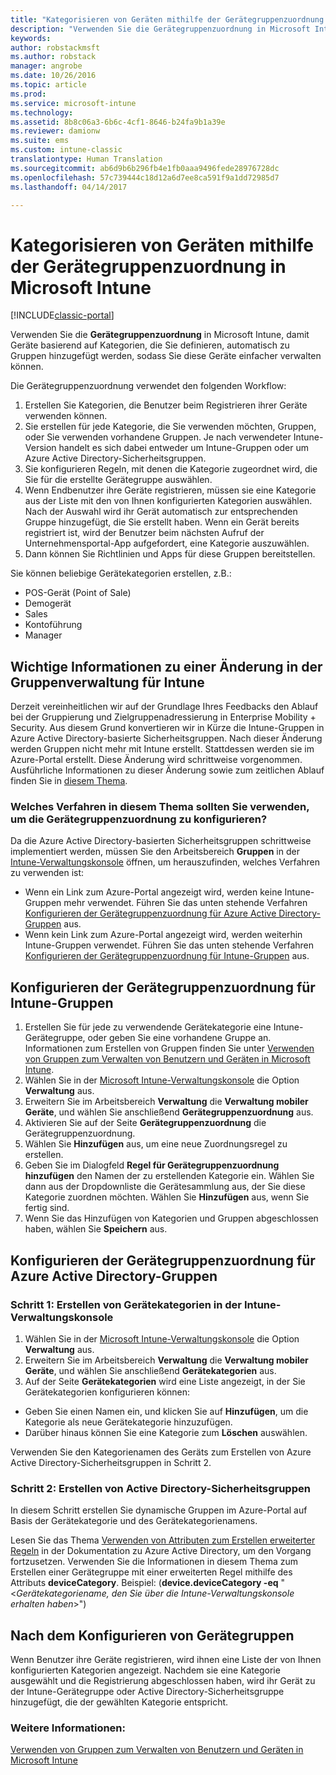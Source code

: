 ```yaml
---
title: "Kategorisieren von Geräten mithilfe der Gerätegruppenzuordnung | Microsoft-Dokumentation"
description: "Verwenden Sie die Gerätegruppenzuordnung in Microsoft Intune, um Geräte in von Ihnen definierte Kategorien zu gruppieren, damit Sie diese Geräte einfacher verwalten können."
keywords: 
author: robstackmsft
ms.author: robstack
manager: angrobe
ms.date: 10/26/2016
ms.topic: article
ms.prod: 
ms.service: microsoft-intune
ms.technology: 
ms.assetid: 8b8c06a3-6b6c-4cf1-8646-b24fa9b1a39e
ms.reviewer: damionw
ms.suite: ems
ms.custom: intune-classic
translationtype: Human Translation
ms.sourcegitcommit: ab6d9b6b296fb4e1fb0aaa9496fede28976728dc
ms.openlocfilehash: 57c739444c18d12a6d7ee8ca591f9a1dd72985d7
ms.lasthandoff: 04/14/2017

---
```


# <a name="categorize-devices-with-device-group-mapping-in-microsoft-intune"></a>Kategorisieren von Geräten mithilfe der Gerätegruppenzuordnung in Microsoft Intune

[!INCLUDE[classic-portal](../includes/classic-portal.md)]

Verwenden Sie die **Gerätegruppenzuordnung** in Microsoft Intune, damit Geräte basierend auf Kategorien, die Sie definieren, automatisch zu Gruppen hinzugefügt werden, sodass Sie diese Geräte einfacher verwalten können. 

Die Gerätegruppenzuordnung verwendet den folgenden Workflow:
1. Erstellen Sie Kategorien, die Benutzer beim Registrieren ihrer Geräte verwenden können.
2. Sie erstellen für jede Kategorie, die Sie verwenden möchten, Gruppen, oder Sie verwenden vorhandene Gruppen. Je nach verwendeter Intune-Version handelt es sich dabei entweder um Intune-Gruppen oder um Azure Active Directory-Sicherheitsgruppen.
2. Sie konfigurieren Regeln, mit denen die Kategorie zugeordnet wird, die Sie für die erstellte Gerätegruppe auswählen.
3. Wenn Endbenutzer ihre Geräte registrieren, müssen sie eine Kategorie aus der Liste mit den von Ihnen konfigurierten Kategorien auswählen. Nach der Auswahl wird ihr Gerät automatisch zur entsprechenden Gruppe hinzugefügt, die Sie erstellt haben. Wenn ein Gerät bereits registriert ist, wird der Benutzer beim nächsten Aufruf der Unternehmensportal-App aufgefordert, eine Kategorie auszuwählen.
4. Dann können Sie Richtlinien und Apps für diese Gruppen bereitstellen.

Sie können beliebige Gerätekategorien erstellen, z.B.:
* POS-Gerät (Point of Sale)
* Demogerät
* Sales
* Kontoführung
* Manager

## <a name="important-information-about-a-change-in-group-management-for-intune"></a>Wichtige Informationen zu einer Änderung in der Gruppenverwaltung für Intune

Derzeit vereinheitlichen wir auf der Grundlage Ihres Feedbacks den Ablauf bei der Gruppierung und Zielgruppenadressierung in Enterprise Mobility + Security. Aus diesem Grund konvertieren wir in Kürze die Intune-Gruppen in Azure Active Directory-basierte Sicherheitsgruppen. Nach dieser Änderung werden Gruppen nicht mehr mit Intune erstellt. Stattdessen werden sie im Azure-Portal erstellt. Diese Änderung wird schrittweise vorgenommen. Ausführliche Informationen zu dieser Änderung sowie zum zeitlichen Ablauf finden Sie in [diesem Thema](use-groups-to-manage-users-and-devices-with-microsoft-intune.md).

### <a name="which-procedure-in-this-topic-should-you-use-to-configure-device-group-mapping"></a>Welches Verfahren in diesem Thema sollten Sie verwenden, um die Gerätegruppenzuordnung zu konfigurieren?

Da die Azure Active Directory-basierten Sicherheitsgruppen schrittweise implementiert werden, müssen Sie den Arbeitsbereich **Gruppen** in der [Intune-Verwaltungskonsole](https://manage.microsoft.com) öffnen, um herauszufinden, welches Verfahren zu verwenden ist:

-  Wenn ein Link zum Azure-Portal angezeigt wird, werden keine Intune-Gruppen mehr verwendet. Führen Sie das unten stehende Verfahren [Konfigurieren der Gerätegruppenzuordnung für Azure Active Directory-Gruppen](/intune/deploy-use/categorize-devices-with-device-group-mapping-in-microsoft-intune#how-to-configure-device-group-mapping-for-azure-active-directory-groups) aus.
-  Wenn kein Link zum Azure-Portal angezeigt wird, werden weiterhin Intune-Gruppen verwendet. Führen Sie das unten stehende Verfahren [Konfigurieren der Gerätegruppenzuordnung für Intune-Gruppen](/intune/deploy-use/categorize-devices-with-device-group-mapping-in-microsoft-intune#how-to-configure-device-group-mapping-for-intune-groups) aus.

## <a name="how-to-configure-device-group-mapping-for-intune-groups"></a>Konfigurieren der Gerätegruppenzuordnung für Intune-Gruppen
1. Erstellen Sie für jede zu verwendende Gerätekategorie eine Intune-Gerätegruppe, oder geben Sie eine vorhandene Gruppe an. Informationen zum Erstellen von Gruppen finden Sie unter [Verwenden von Gruppen zum Verwalten von Benutzern und Geräten in Microsoft Intune](use-groups-to-manage-users-and-devices-with-microsoft-intune.md).
2. Wählen Sie in der [Microsoft Intune-Verwaltungskonsole](https://manage.microsoft.com) die Option **Verwaltung** aus.
3. Erweitern Sie im Arbeitsbereich **Verwaltung** die **Verwaltung mobiler Geräte**, und wählen Sie anschließend **Gerätegruppenzuordnung** aus.
4. Aktivieren Sie auf der Seite **Gerätegruppenzuordnung** die Gerätegruppenzuordnung.
5. Wählen Sie **Hinzufügen** aus, um eine neue Zuordnungsregel zu erstellen.
6. Geben Sie im Dialogfeld **Regel für Gerätegruppenzuordnung hinzufügen** den Namen der zu erstellenden Kategorie ein. Wählen Sie dann aus der Dropdownliste die Gerätesammlung aus, der Sie diese Kategorie zuordnen möchten. Wählen Sie **Hinzufügen** aus, wenn Sie fertig sind.
7. Wenn Sie das Hinzufügen von Kategorien und Gruppen abgeschlossen haben, wählen Sie **Speichern** aus.



## <a name="how-to-configure-device-group-mapping-for-azure-active-directory-groups"></a>Konfigurieren der Gerätegruppenzuordnung für Azure Active Directory-Gruppen

### <a name="step-1---create-device-categories-in-the-intune-administration-console"></a>Schritt 1: Erstellen von Gerätekategorien in der Intune-Verwaltungskonsole
1. Wählen Sie in der [Microsoft Intune-Verwaltungskonsole](https://manage.microsoft.com) die Option **Verwaltung** aus.
3. Erweitern Sie im Arbeitsbereich **Verwaltung** die **Verwaltung mobiler Geräte**, und wählen Sie anschließend **Gerätekategorien** aus.
4. Auf der Seite **Gerätekategorien** wird eine Liste angezeigt, in der Sie Gerätekategorien konfigurieren können: 
- Geben Sie einen Namen ein, und klicken Sie auf **Hinzufügen**, um die Kategorie als neue Gerätekategorie hinzuzufügen.
- Darüber hinaus können Sie eine Kategorie zum **Löschen** auswählen.

Verwenden Sie den Kategorienamen des Geräts zum Erstellen von Azure Active Directory-Sicherheitsgruppen in Schritt 2.

### <a name="step-2---create-azure-active-directory-security-groups"></a>Schritt 2: Erstellen von Active Directory-Sicherheitsgruppen

In diesem Schritt erstellen Sie dynamische Gruppen im Azure-Portal auf Basis der Gerätekategorie und des Gerätekategorienamens.

Lesen Sie das Thema [Verwenden von Attributen zum Erstellen erweiterter Regeln](https://azure.microsoft.com/documentation/articles/active-directory-accessmanagement-groups-with-advanced-rules/#using-attributes-to-create-rules-for-device-objects) in der Dokumentation zu Azure Active Directory, um den Vorgang fortzusetzen.
Verwenden Sie die Informationen in diesem Thema zum Erstellen einer Gerätegruppe mit einer erweiterten Regel mithilfe des Attributs **deviceCategory**.
Beispiel: (**device.deviceCategory -eq** "<*Gerätekategoriename, den Sie über die Intune-Verwaltungskonsole erhalten haben*>")


## <a name="after-you-configure-device-groups"></a>Nach dem Konfigurieren von Gerätegruppen

Wenn Benutzer ihre Geräte registrieren, wird ihnen eine Liste der von Ihnen konfigurierten Kategorien angezeigt. Nachdem sie eine Kategorie ausgewählt und die Registrierung abgeschlossen haben, wird ihr Gerät zu der Intune-Gerätegruppe oder Active Directory-Sicherheitsgruppe hinzugefügt, die der gewählten Kategorie entspricht.

### <a name="see-also"></a>Weitere Informationen:
[Verwenden von Gruppen zum Verwalten von Benutzern und Geräten in Microsoft Intune](use-groups-to-manage-users-and-devices-with-microsoft-intune.md)


